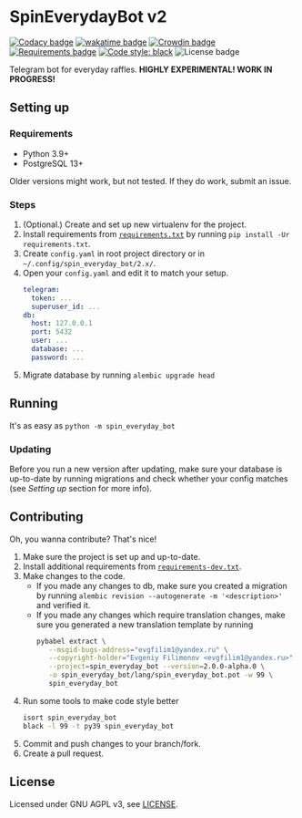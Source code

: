 # SpinEverydayBot v2
[![Codacy badge](https://app.codacy.com/project/badge/Grade/1f7e6b1eba5b42ccb9b3243f18db4f02)](https://www.codacy.com/gh/evgfilim1/spin_everyday_bot/dashboard)
[![wakatime badge](https://wakatime.com/badge/github/evgfilim1/spin_everyday_bot.svg)](https://wakatime.com/badge/github/evgfilim1/spin_everyday_bot)
[![Crowdin badge](https://badges.crowdin.net/spin_everyday_bot/localized.svg)](https://crowdin.com/project/spin_everyday_bot)
[![Requirements badge](https://requires.io/github/evgfilim1/spin_everyday_bot/requirements.svg?branch=v2-dev)](https://requires.io/github/evgfilim1/spin_everyday_bot/requirements/?branch=v2-dev)
[![Code style: black](https://img.shields.io/badge/code%20style-black-000000.svg)](https://github.com/psf/black)
![License badge](https://img.shields.io/github/license/evgfilim1/spin_everyday_bot)

Telegram bot for everyday raffles. **HIGHLY EXPERIMENTAL! WORK IN PROGRESS!**

## Setting up
### Requirements
- Python 3.9+
- PostgreSQL 13+

Older versions might work, but not tested. If they do work, submit an issue.

### Steps
1. (Optional.) Create and set up new virtualenv for the project.
1. Install requirements from [`requirements.txt`](requirements.txt) by running
   `pip install -Ur requirements.txt`.
1. Create `config.yaml` in root project directory or in `~/.config/spin_everyday_bot/2.x/`.
1. Open your `config.yaml` and edit it to match your setup.
   ```yaml
   telegram:
     token: ...
     superuser_id: ...
   db:
     host: 127.0.0.1
     port: 5432
     user: ...
     database: ...
     password: ...
   ```
1. Migrate database by running `alembic upgrade head`

## Running
It's as easy as `python -m spin_everyday_bot`

### Updating
Before you run a new version after updating, make sure your database is up-to-date by running
migrations and check whether your config matches (see _Setting up_ section for more info).

## Contributing
Oh, you wanna contribute? That's nice!

1. Make sure the project is set up and up-to-date.
1. Install additional requirements from [`requirements-dev.txt`](requirements-dev.txt).
1. Make changes to the code.
   - If you made any changes to db, make sure you created a migration by running
     `alembic revision --autogenerate -m '<description>'` and verified it.
   - If you made any changes which require translation changes, make sure you generated a new
     translation template by running 
     ```bash
     pybabel extract \
        --msgid-bugs-address="evgfilim1@yandex.ru" \
        --copyright-holder="Evgeniy Filimonov <evgfilim1@yandex.ru>" \
        --project=spin_everyday_bot --version=2.0.0-alpha.0 \
        -o spin_everyday_bot/lang/spin_everyday_bot.pot -w 99 \
        spin_everyday_bot
     ```
1. Run some tools to make code style better
   ```bash
   isort spin_everyday_bot
   black -l 99 -t py39 spin_everyday_bot
   ```
1. Commit and push changes to your branch/fork.
1. Create a pull request.

## License
Licensed under GNU AGPL v3, see [LICENSE](LICENSE).
